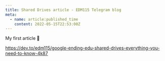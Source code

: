 ```yaml
---
title: Shared Drives article - EDM115 Telegram blog
meta:
  - name: article:published_time
    content: 2022-05-15T22:53:00Z
---
```


My first article :pleading_face:  
  
https://dev.to/edm115/google-ending-edu-shared-drives-everything-you-need-to-know-4k87
